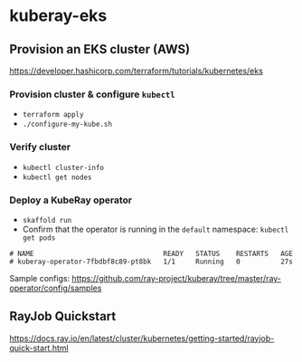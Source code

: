 # kuberay-eks

## Provision an EKS cluster (AWS)

https://developer.hashicorp.com/terraform/tutorials/kubernetes/eks

### Provision cluster & configure `kubectl`

* `terraform apply`
* `./configure-my-kube.sh`

### Verify cluster

* `kubectl cluster-info`
* `kubectl get nodes`

### Deploy a KubeRay operator

* `skaffold run`
* Confirm that the operator is running in the `default` namespace: `kubectl get pods`
```
# NAME                                READY   STATUS    RESTARTS   AGE
# kuberay-operator-7fbdbf8c89-pt8bk   1/1     Running   0          27s
```

Sample configs: https://github.com/ray-project/kuberay/tree/master/ray-operator/config/samples

## RayJob Quickstart

https://docs.ray.io/en/latest/cluster/kubernetes/getting-started/rayjob-quick-start.html